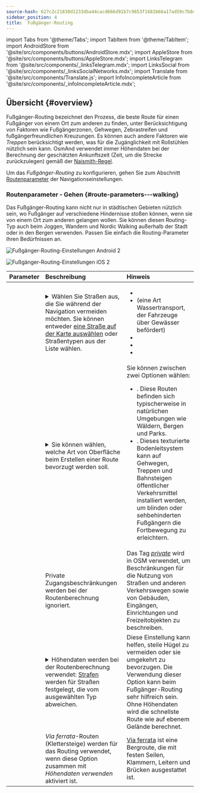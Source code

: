 ```yaml
---
source-hash: 627c2c21830d1233dba44cacd666d91b7c9653f1681b66a17ad59c7b8df6029b
sidebar_position: 4
title:  Fußgänger-Routing
---
```

import Tabs from '@theme/Tabs';
import TabItem from '@theme/TabItem';
import AndroidStore from '@site/src/components/buttons/AndroidStore.mdx';
import AppleStore from '@site/src/components/buttons/AppleStore.mdx';
import LinksTelegram from '@site/src/components/_linksTelegram.mdx';
import LinksSocial from '@site/src/components/_linksSocialNetworks.mdx';
import Translate from '@site/src/components/Translate.js';
import InfoIncompleteArticle from '@site/src/components/_infoIncompleteArticle.mdx';



## Übersicht {#overview}

Fußgänger-Routing bezeichnet den Prozess, die beste Route für einen Fußgänger von einem Ort zum anderen zu finden, unter Berücksichtigung von Faktoren wie Fußgängerzonen, Gehwegen, Zebrastreifen und fußgängerfreundlichen Kreuzungen. Es können auch andere Faktoren wie *Treppen* berücksichtigt werden, was für die Zugänglichkeit mit Rollstühlen nützlich sein kann. OsmAnd verwendet immer Höhendaten bei der Berechnung der geschätzten Ankunftszeit (Zeit, um die Strecke zurückzulegen) gemäß der [Naismith-Regel](https://en.wikipedia.org/wiki/Naismith%27s_rule#Scarf's_equivalence_between_distance_and_climb).

Um das *Fußgänger-Routing* zu konfigurieren, gehen Sie zum Abschnitt [Routenparameter](../guidance/navigation-settings#route-parameters) der Navigationseinstellungen.
  
### Routenparameter - Gehen {#route-parameters---walking}

Das Fußgänger-Routing kann nicht nur in städtischen Gebieten nützlich sein, wo Fußgänger auf verschiedene Hindernisse stoßen können, wenn sie von einem Ort zum anderen gelangen wollen. Sie können diesen Routing-Typ auch beim Joggen, Wandern und Nordic Walking außerhalb der Stadt oder in den Bergen verwenden. Passen Sie einfach die Routing-Parameter Ihren Bedürfnissen an.  

<Tabs groupId="operating-systems" queryString="current-os">

<TabItem value="android" label="Android">  

![Fußgänger-Routing-Einstellungen Android 2](@site/static/img/navigation/routing/routing_pedestrian_settings_andr_2.png)

</TabItem>

<TabItem value="ios" label="iOS">

![Fußgänger-Routing-Einstellungen iOS 2](@site/static/img/navigation/routing/pedestrian_routing_ios.png)

</TabItem>

</Tabs>

| Parameter | Beschreibung | Hinweis |
|:------------|:---------------|:---------------|
| *<Translate android="true" ids="impassable_road"/>* |  <details><summary> Wählen Sie Straßen aus, die Sie während der Navigation vermeiden möchten. Sie können entweder [eine Straße auf der Karte auswählen](../../map/map-context-menu/#avoid-road) oder Straßentypen aus der Liste wählen.  </summary>![Zu vermeidende Straßen Android](@site/static/img/navigation/routing/avoid_pedestrian_andr.png) </details>       | <ul><li> [<Translate android="true" ids="routing_attr_avoid_unpaved_name"/>](https://wiki.openstreetmap.org/wiki/Key:surface)</li><li>[<Translate android="true" ids="routing_attr_avoid_ferries_name"/>](https://wiki.openstreetmap.org/wiki/Ferries) (eine Art Wassertransport, der Fahrzeuge über Gewässer befördert)</li><li>[<Translate android="true" ids="routing_attr_avoid_stairs_name"/>](https://wiki.openstreetmap.org/wiki/Tag:highway%3Dsteps)</li><li>[<Translate android="true" ids="routing_attr_avoid_tunnels_name"/>](https://wiki.openstreetmap.org/wiki/Key:tunnel)</li><li>[<Translate android="true" ids="routing_attr_avoid_motorway_name"/>](https://wiki.openstreetmap.org/wiki/Tag:highway%3Dmotorway)</li></ul>|
| *<Translate android="true" ids="prefer_in_routing_title"/>* | <details><summary> Sie können wählen, welche Art von Oberfläche beim Erstellen einer Route bevorzugt werden soll. </summary> ![Höhendaten Fußgänger Android](@site/static/img/navigation/routing/prefer_pedestrian_andr.png)  </details>  | Sie können zwischen zwei Optionen wählen:<ul><li>[<Translate android="true" ids="routing_attr_prefer_hiking_routes_name"/>](https://wiki.openstreetmap.org/wiki/Hiking#Tagging_ways,_points_and_areas). Diese Routen befinden sich typischerweise in natürlichen Umgebungen wie Wäldern, Bergen und Parks. </li><li>[<Translate android="true" ids="routing_attr_prefer_tactile_paving_name"/>](https://wiki.openstreetmap.org/wiki/Key:tactile_paving). Dieses texturierte Bodenleitsystem kann auf Gehwegen, Treppen und Bahnsteigen öffentlicher Verkehrsmittel installiert werden, um blinden oder sehbehinderten Fußgängern die Fortbewegung zu erleichtern. </li></ul> |
| *<Translate android="true" ids="routing_attr_allow_private_name"/>* |  Private Zugangsbeschränkungen werden bei der Routenberechnung ignoriert.  | Das Tag *[private](https://wiki.openstreetmap.org/wiki/Key:access)* wird in OSM verwendet, um Beschränkungen für die Nutzung von Straßen und anderen Verkehrswegen sowie von Gebäuden, Eingängen, Einrichtungen und Freizeitobjekten zu beschreiben.   |
|*<Translate android="true" ids="routing_attr_height_obstacles_name"/>* | <details><summary> Höhendaten werden bei der Routenberechnung verwendet: [Strafen](../../../technical/osmand-file-formats/osmand-routing-xml.md#penalties-of-elevation-data) werden für Straßen festgelegt, die vom ausgewählten Typ abweichen. </summary> ![Höhendaten verwenden Android](@site/static/img/navigation/routing/pedestrian_elevation_andr.png)  </details> | Diese Einstellung kann helfen, steile Hügel zu vermeiden oder sie umgekehrt zu bevorzugen. Die Verwendung dieser Option kann beim Fußgänger-Routing sehr hilfreich sein. Ohne Höhendaten wird die schnellste Route wie auf ebenem Gelände berechnet. |
|*<Translate android="true" ids="routing_attr_allow_via_ferrata_name"/>*| *Via ferrata*-Routen (Klettersteige) werden für das Routing verwendet, wenn diese Option zusammen mit *Höhendaten verwenden* aktiviert ist.  | [Via ferrata](https://wiki.openstreetmap.org/wiki/Tag:highway%3Dvia_ferrata) ist eine Bergroute, die mit festen Seilen, Klammern, Leitern und Brücken ausgestattet ist. |